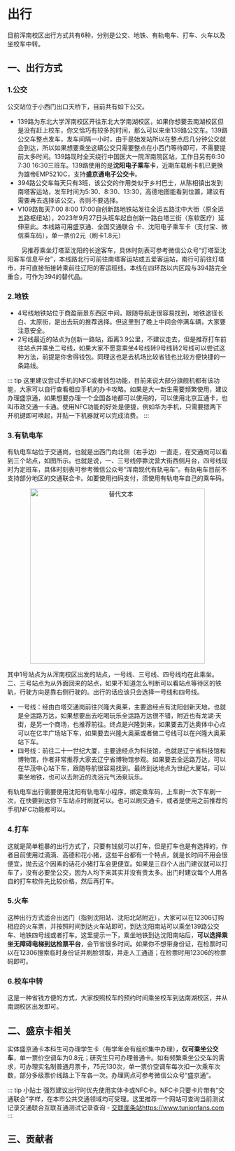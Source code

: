 

# 出行 

目前浑南校区出行方式共有6种，分别是公交、地铁、有轨电车、打车、火车以及坐校车中转。
## 一、出行方式
### 1.公交
公交站位于小西门出口天桥下，目前共有如下公交。

 - 139路为东北大学浑南校区开往东北大学南湖校区，如果你想要去南湖校区但是没有赶上校车，你又恰巧有较多的时间，那么可以来坐139路公交车。139路公交车整点发车，发车间隔一小时，由于是始发站所以在整点后几分钟公交就会到达，所以如果想要乘坐这辆公交只需要整点在小西门等待即可，不需要提前太多时间。139路现时全天绕行中国医大一院浑南院区站，工作日另有6:30 7:30 16:30三班车。139路使用的是**沈阳电子乘车卡**，近期车载刷卡机已更换为雄帝EMP5210C，支持**盛京通电子公交卡**。
 - 394路公交车每天只有3班，该公交的作用类似于乡村巴士，从陈相镇出发到南塔客运站，发车时间为5:30、8:30、13:30，高德地图能看到位置，建议有需要再去选择该公交，否则不要选择。
 - V109路每天7:00 8:00 17:00自创新路地铁站发往全运五路沈中大街（原全运五路枢纽站），2023年9月27日头班车起自创新一路白塔三街（东软医疗）延伸至此。本线路可用盛京通、全国交通联合
 卡、沈阳电子乘车卡（支付宝、微信乘车码），单一票价2元（刷卡1.8元）

&emsp; &emsp;另推荐乘坐灯塔至沈阳的长途客车，具体时刻表可参考微信公众号“灯塔至沈阳客车信息平台”，本线路北行可前往南塔客运站或五爱客运站，南行可前往灯塔市，并可直接衔接转乘前往辽阳的客运班线。本线在四环路以内区段与394路完全重合，可作为394的替代品。

### 2.地铁

 - 4号线地铁站位于商盈丽景东西区中间，跟随导航走很容易找到，地铁途径长白、太原街，是出去玩的推荐选择。但这里到了晚上中间会停满车辆，大家要注意安全。
 - 2号线最近的站点为创新一路站，距离3.9公里，不建议走去，但是推荐打车前往站点并乘坐二号线，如果大家不愿意乘坐4号线转9号线转2号线可以尝试这种方法，前提是你舍得钱包。同理这也是去机场比较省钱也比较方便快捷的一条路线。

::: tip
这里建议尝试手机的NFC或者钱包功能，目前来说大部分旗舰机都有该功能，大家可以自行查看相应手机的办卡攻略。如果是大一新生需要频繁使用，建议办理盛京通，如果想要办理一个全国各地都可以使用的，可以使用北京互通卡，也叫市政交通一卡通。使用NFC功能的好处是便捷，例如华为手机，只需要摁两下开机键即可唤起，并贴一下机器就可以完成消费。
:::
### 3.有轨电车
有轨电车站位于交通岗，也就是出西门向北侧（右手边）一直走，在交通岗可以看到三个站点，如图所示。也就是说，一、三号线停靠沈营大街西侧月台，四号线现时为定班车，具体时刻表可参考微信公众号“浑南现代有轨电车”。有轨电车目前不支持部分地区的交通联合卡。如要使用扫码支付，须使用有轨电车自己的乘车码。

<p align="center">
  <img src="/Tramway.png" alt="替代文本" width="400">
</p>
 
其中1号站点为从浑南校区出发的站点，一号线、三号线、四号线均在此乘坐。二、三号站点为从外面回来的站点，如果不知道怎么判断可以看站点等待区的铁轨，行驶方向是靠右侧行驶的。出行的话应该只会选择一号线和四号线。

 - 一号线：经由白塔交通岗前往兴隆大奥莱，主要途经点有沈阳创新天地，也就是全运路万达，如果想要出去吃喝玩乐全运路万达很不错，附近也有龙湖·天街，是另一个商场，也推荐前往。终点是兴隆到来，如果要去万达奥体中心点可以在亿丰广场站下车，如果要去兴隆大奥莱或者做二号线可以在兴隆大奥莱站下车。
 - 四号线：前往二十一世纪大厦，主要途经点为科技馆，也就是辽宁省科技馆和博物馆，作者非常推荐大家去辽宁省博物馆参观。如果要去全运路万达，可以在华茂中心站下车，跟随导航很容易找到。最终到达地点为世纪大厦站，可以乘坐地铁，也可以去附近的洗浴元气汤泉玩乐。
 
有轨电车出行需要使用沈阳有轨电车小程序，绑定乘车码，上车刷一次下车刷一次，在快要到达你下车站点时刷就可以。也可以刷交通卡，或者是使用之前推荐的手机NFC功能都可以。

### 4.打车

这就是简单粗暴的出行方式了，只要有钱就可以打车，但是打车也是有选择的，作者目前使用过滴滴、高德和花小猪，这些平台都有一个特点，就是长时间不用会很便宜，抛去这个因素的话花小猪打车会更便宜。如果是三四个人出门建议就可以打车了，没有必要坐公交，因为人均下来其实并没有贵太多。出门时建议每个人用各自的打车软件先比较价格，然后再打车。

### 5.火车

这种出行方式适合出远门（指到沈阳站、沈阳北站附近），大家可以在12306订购相应的火车票，并按照时间到达火车站即可，到达沈阳南站可以乘坐139路公交车、地铁四号线或者打车。这里提示一下，乘坐地铁到达沈阳南站后，**可以选择乘坐无障碍电梯到达检票平台**，会节省很多时间。如果你不想带身份证，在检票时可以在12306搜索临时身份证并刷脸领取，并走人工通道；在检票时用12306的检票码即可。

### 6.校车中转

这是一种省钱方便的方式，大家按照校车的预约时间乘坐校车到达南湖校区，并从南湖校区出发即可。

## 二、盛京卡相关
实体盛京通卡本科生可办理学生卡（每学年会有组织集中办理），**仅可乘坐公交车**，单一票价空调车为0.8元；研究生只可办理普通卡。如有频繁乘坐公交车的需求，可办理实名制普通月票卡，75元130次，单一票价空调车每次扣一次乘车次数，部分多级票价线路上下车各一次。办理网点可参考微信公众号“盛京通”。

::: tip 小贴士
强烈建议出行时优先使用实体卡或NFC卡。NFC卡只要卡片带有“交通联合”字样，在本市公共交通领域均可受理。这里推荐一个网站可查询当前测试记录交通联合互联互通测试记录查询 - [交联面条站](https://www.tunionfans.com)https://www.tunionfans.com
:::
## 三、贡献者
<VPTeamMembers size="small" :members="members" />


<script setup>
import { VPTeamMembers } from 'vitepress/theme'

const members = [
  {
    avatar: 'https://b0.bdstatic.com/0df6c8c7f109aa7b67e7cb15e6f8d025.jpg@h_1280',
    name: '南惊希露',
    title: '本页内容贡献者',
    // links: [
    //   { icon: 'github', link: 'https://github.com/yyx990803' },
    //   { icon: 'twitter', link: 'https://twitter.com/youyuxi' }
    // ]
  },
]
</script>


